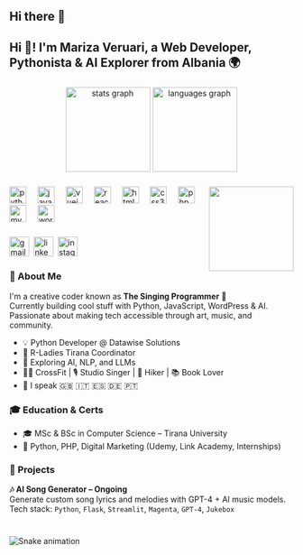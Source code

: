 ## Hi there 👋

<!--
**Mariza-Veruari/Mariza-Veruari** is a ✨ _special_ ✨ repository because its `README.md` (this file) appears on your GitHub profile.

Here are some ideas to get you started:

- 🔭 I’m currently working on ...
- 🌱 I’m currently learning ...
- 👯 I’m looking to collaborate on ...
- 🤔 I’m looking for help with ...
- 💬 Ask me about ...
- 📫 How to reach me: ...
- 😄 Pronouns: ...
- ⚡ Fun fact: ...
-->
<h2 align="left">Hi 👋! I'm Mariza Veruari, a Web Developer, Pythonista & AI Explorer from Albania 🌍</h2>

###

<div align="center">
  <img src="https://github-readme-stats.vercel.app/api?username=marizaveruari&hide_title=false&hide_rank=false&show_icons=true&include_all_commits=true&count_private=true&disable_animations=false&theme=dracula&locale=en&hide_border=false" height="150" alt="stats graph"  />
  <img src="https://github-readme-stats.vercel.app/api/top-langs?username=marizaveruari&locale=en&hide_title=false&layout=compact&card_width=320&langs_count=6&theme=dracula&hide_border=false" height="150" alt="languages graph"  />
</div>

###

<img align="right" height="150" src="https://media.giphy.com/media/QssGEmpkyEOhBCb7e1/giphy.gif"  />

###

<div align="left">
  <img src="https://cdn.jsdelivr.net/gh/devicons/devicon/icons/python/python-original.svg" height="30" alt="python logo"  />
  <img width="12" />
  <img src="https://cdn.jsdelivr.net/gh/devicons/devicon/icons/javascript/javascript-original.svg" height="30" alt="javascript logo"  />
  <img width="12" />
  <img src="https://cdn.jsdelivr.net/gh/devicons/devicon/icons/vuejs/vuejs-original.svg" height="30" alt="vuejs logo"  />
  <img width="12" />
  <img src="https://cdn.jsdelivr.net/gh/devicons/devicon/icons/react/react-original.svg" height="30" alt="react logo"  />
  <img width="12" />
  <img src="https://cdn.jsdelivr.net/gh/devicons/devicon/icons/html5/html5-original.svg" height="30" alt="html5 logo"  />
  <img width="12" />
  <img src="https://cdn.jsdelivr.net/gh/devicons/devicon/icons/css3/css3-original.svg" height="30" alt="css3 logo"  />
  <img width="12" />
  <img src="https://cdn.jsdelivr.net/gh/devicons/devicon/icons/php/php-original.svg" height="30" alt="php logo"  />
  <img width="12" />
  <img src="https://cdn.jsdelivr.net/gh/devicons/devicon/icons/mysql/mysql-original.svg" height="30" alt="mysql logo"  />
  <img width="12" />
  <img src="https://cdn.jsdelivr.net/gh/devicons/devicon/icons/wordpress/wordpress-plain.svg" height="30" alt="wordpress logo"  />
</div>

###

<div align="left">
  <img src="https://img.shields.io/static/v1?message=Gmail&logo=gmail&label=&color=D14836&logoColor=white&labelColor=&style=for-the-badge" height="35" alt="gmail logo" />&nbsp;
  <img src="https://img.shields.io/static/v1?message=LinkedIn&logo=linkedin&label=&color=0077B5&logoColor=white&labelColor=&style=for-the-badge" height="35" alt="linkedin logo" />&nbsp;
  <img src="https://img.shields.io/static/v1?message=Instagram&logo=instagram&label=&color=E4405F&logoColor=white&labelColor=&style=for-the-badge" height="35" alt="instagram logo" />&nbsp;
</div>

###

### 🎤 About Me

I'm a creative coder known as **The Singing Programmer** 🎵  
Currently building cool stuff with Python, JavaScript, WordPress & AI.  
Passionate about making tech accessible through art, music, and community.  

- 💡 Python Developer @ Datawise Solutions  
- 💜 R-Ladies Tirana Coordinator  
- 🤖 Exploring AI, NLP, and LLMs  
- 🏋️‍♀️ CrossFit | 🎙️ Studio Singer | 🥾 Hiker | 📚 Book Lover  
- 💬 I speak 🇬🇧 🇮🇹 🇪🇸 🇩🇪 🇵🇹  

### 🎓 Education & Certs

- 🎓 MSc & BSc in Computer Science – Tirana University  
- 📜 Python, PHP, Digital Marketing (Udemy, Link Academy, Internships)

### 🧠 Projects

**🎶 AI Song Generator – Ongoing**  
Generate custom song lyrics and melodies with GPT-4 + AI music models.  
Tech stack: `Python`, `Flask`, `Streamlit`, `Magenta`, `GPT-4`, `Jukebox`

###

<br clear="both">

<img src="https://raw.githubusercontent.com/maurodesouza/maurodesouza/output/snake.svg" alt="Snake animation" />

###

